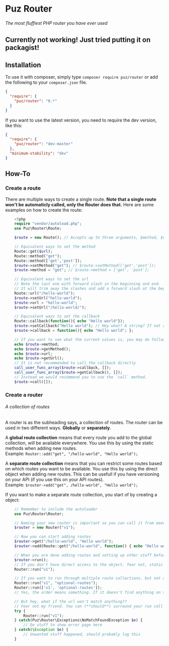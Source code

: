 # Puz Router
###### The most fluffiest PHP router you have ever used

## Currently not working! Just tried putting it on packagist!

## Installation
To use it with composer, simply type `composer require puz/router` or add the following to your `composer.json` file.
```json
{
  "require": {
    "puz/router": "0.*"
  }
}
```
If you want to use the latest version, you need to require the dev version, like this:
```json
{
  "require": {
    "puz/router": "dev-master"
  },
  "minimum-stability": "dev"
}
```

## How-To
### Create a route
There are multiple ways to create a single route. **Note that a single route won't be automaticly called, only the Router does that.**
Here are some examples on how to create the route:
```php
    <?php
    require "vendor/autoload.php";
    use Puz\Router\Route;

    $route = new Route(); // Accepts up to three arguments, $method, $url, $callback

    // Equivalent ways to set the method
    Route::get($url);
    Route::method("get");
    Route::method(['get','post']);
    $route->setMethod("get"); // $route->setMethod(['get','post']);
    $route->method = "get"; // $route->method = ['get', 'post'];

    // Equivalent ways to set the url
    // Note the last one with forward slash in the beginning and end.
    // It will trim away the slashes and add a forward slash at the beginning at any time
    Route::url("/hello-world");
    $route->setUrl("hello-world");
    $route->url = "hello-world";
    $route->setUrl("/hello-world/");

    // Equivalent ways to set the callback
    Route::callback(function(){ echo "Hello world"});
    $route->setCallback("Hello world"); // Hey what? A string? If not a callable argument, it will make a anonynomous function and echo out the string
    $route->callback = function(){ echo "Hello world"; };

    // If you want to see what the current values is, you may do following:
    echo $route->method;
    echo $route->getMethod();
    echo $route->url;
    echo $route->getUrl();
    // It is not recommended to call the callback directly
    call_user_func_array($route->callback, []);
    call_user_func_array($route->getCallback(), []);
    // Instead we would recommend you to use the `call` method.
    $route->call([]);
```
### Create a router
###### A collection of routes
A router is as the subheading says, a collection of routes.
The router can be used in two different ways. **Globally** or **separately**.

A **global route collection** means that every route you add to the global collection, will be available everywhere. You use this by using the static methods when adding new routes.  
Example: `Router::add("get", "/hello-world", "Hello world");`

A **separate route collection** means that you can restrict some routes based on which routes you want to be available. You use this by using the direct object when adding new routes. This can be usefull if you have versioning on your API (if you use this on your API routes).  
Example: `$router->add("get", /hello-world", "Hello world");`

If you want to make a separate route collection, you start of by creating a object:
```php
    // Remember to include the autoloader
    use Puz\Router\Router;

    // Naming your new router is important so you can call it from eeeverywhere
    $router = new Router("v1");

    // Now you can start adding routes
    $router->get("/hello-world", "Hello world");
    $router->add(Route::get("/hello-world", function() { echo "Hello world"; }));

    // When you are done adding routes and setting up other stuff before running the application
    $router->run();
    // If you don't have direct access to the object, fear not, static call method is here to help
    Router::run("v1");

    // If you want to run through multiple route collections, but not all?? EASY!
    Router::run("v1", "optional-routes");
    Router::run(['v1', 'optional-routes']);
    // Yes, the order means something. If it doesn't find anything on the "v1" collection, it will go see if it find anything on "optional-routes"

    // But hey, what if the url won't match anything??
    // Fear not my friend. You can (**should**) surround your run call with a try catch.
    try {
        Router::run("v1");
    } catch(Puz\Router\Exceptions\NoMatchFoundException $e) {
        // Do stuff to show error page here
    } catch(\Exception $e) {
        // Unwanted stuff happened, should probably log this
    }
```
